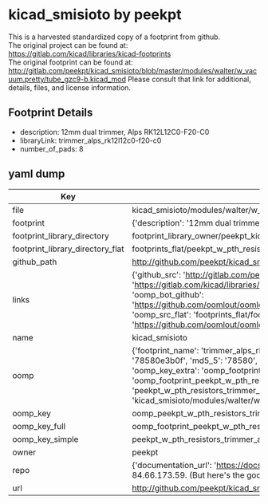 # kicad_smisioto by peekpt  
This is a harvested standardized copy of a footprint from github.  
The original project can be found at:  
https://gitlab.com/kicad/libraries/kicad-footprints  
The original footprint can be found at:
http://gitlab.com/peekpt/kicad_smisioto/blob/master/modules/walter/w_vacuum.pretty/tube_gzc9-b.kicad_mod
Please consult that link for additional, details, files, and license information.  
## Footprint Details
* description: 12mm dual trimmer, Alps RK12L12C0-F20-C0  
* libraryLink: trimmer_alps_rk12l12c0-f20-c0  
* number_of_pads: 8  
## yaml dump  
| Key | Value |  
| --- | --- |  
| file | kicad_smisioto/modules/walter/w_pth_resistors.pretty/trimmer_alps_rk12l12c0-f20-c0.kicad_mod |  
| footprint | {'description': '12mm dual trimmer, Alps RK12L12C0-F20-C0', 'libraryLink': 'trimmer_alps_rk12l12c0-f20-c0', 'number_of_pads': 8} |  
| footprint_library_directory | footprint_library_owner/peekpt_kicad_smisioto |  
| footprint_library_directory_flat | footprints_flat/peekpt_w_pth_resistors_trimmer_alps_rk12l12c0_f20_c0/working |  
| github_path | http://github.com/peekpt/kicad_smisioto/blob/master/modules/walter/w_pth_resistors.pretty/trimmer_alps_rk12l12c0-f20-c0.kicad_mod |  
| links | {'github_src': 'http://gitlab.com/peekpt/kicad_smisioto/blob/master/modules/walter/w_vacuum.pretty/tube_gzc9-b.kicad_mod', 'github_src_repo': 'https://gitlab.com/kicad/libraries/kicad-footprints', 'oomp_bot': 'footprints/peekpt_w_pth_resistors_trimmer_alps_rk12l12c0_f20_c0/working', 'oomp_bot_github': 'https://github.com/oomlout/oomlout_oomp_footprint_bot/tree/main/footprints/peekpt_w_pth_resistors_trimmer_alps_rk12l12c0_f20_c0/working', 'oomp_src_flat': 'footprints_flat/footprints_flat/peekpt_w_pth_resistors_trimmer_alps_rk12l12c0_f20_c0/working', 'oomp_src_flat_github': 'https://github.com/oomlout/oomlout_oomp_footprint_src/tree/main/footprints_flat/peekpt_w_pth_resistors_trimmer_alps_rk12l12c0_f20_c0/working'} |  
| name | kicad_smisioto |  
| oomp | {'footprint_name': 'trimmer_alps_rk12l12c0_f20_c0', 'library_name': 'w_pth_resistors', 'md5': '78580e3b0f7a81e345f071c4e18e3ea3', 'md5_10': '78580e3b0f', 'md5_5': '78580', 'md5_6': '78580e', 'oomp_key': 'oomp_peekpt_w_pth_resistors_trimmer_alps_rk12l12c0_f20_c0', 'oomp_key_extra': 'oomp_footprint_peekpt_w_pth_resistors_trimmer_alps_rk12l12c0_f20_c0', 'oomp_key_full': 'oomp_footprint_peekpt_w_pth_resistors_trimmer_alps_rk12l12c0_f20_c0_78580e', 'oomp_key_simple': 'peekpt_w_pth_resistors_trimmer_alps_rk12l12c0_f20_c0', 'original_filename': 'kicad_smisioto/modules/walter/w_pth_resistors.pretty/trimmer_alps_rk12l12c0-f20-c0.kicad_mod', 'owner_name': 'peekpt'} |  
| oomp_key | oomp_peekpt_w_pth_resistors_trimmer_alps_rk12l12c0_f20_c0 |  
| oomp_key_full | oomp_footprint_peekpt_w_pth_resistors_trimmer_alps_rk12l12c0_f20_c0 |  
| oomp_key_simple | peekpt_w_pth_resistors_trimmer_alps_rk12l12c0_f20_c0 |  
| owner | peekpt |  
| repo | {'documentation_url': 'https://docs.github.com/rest/overview/resources-in-the-rest-api#rate-limiting', 'message': "API rate limit exceeded for 84.66.173.59. (But here's the good news: Authenticated requests get a higher rate limit. Check out the documentation for more details.)"} |  
| url | http://github.com/peekpt/kicad_smisioto |  

